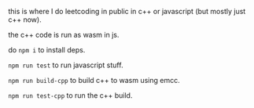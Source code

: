 this is where I do leetcoding in public in c++ or javascript (but mostly just c++ now).

the c++ code is run as wasm in js.

do `npm i` to install deps.

`npm run test` to run javascript stuff.

`npm run build-cpp` to build c++ to wasm using emcc.

`npm run test-cpp` to run the c++ build.